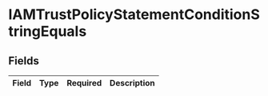 # IAMTrustPolicyStatementConditionStringEquals


## Fields

| Field       | Type        | Required    | Description |
| ----------- | ----------- | ----------- | ----------- |